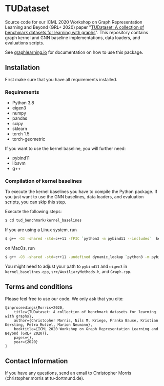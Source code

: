 # TUDataset

Source code for our ICML 2020 Workshop on Graph Representation Learning and Beyond (GRL+ 2020) paper "[TUDataset: A collection of benchmark datasets for learning with graphs](https://arxiv.org/abs/XXX.XXX)". This repository contains graph kernel and GNN baseline implementations, data loaders, and evaluations scripts.

See [graphlearning.io](http://www.graphlearning.io/) for documentation on how to use this package.




## Installation

First make sure that you have all requirements installed.
###  Requirements
- Python 3.8
- eigen3
- numpy
- pandas
- scipy
- sklearn
- torch 1.5
- torch-geometric

If you want to use the kernel baseline, you will further need:
- pybind11
- libsvm
- g++ 

### Compilation of kernel baselines
To execute the kernel baselines you have to compile the Python package. If you just want to use the GNN baselines, data loaders, and evaluation scripts, you can skip this step.

Execute the following steps: 
```Bash
$ cd tud_benchmark/kernel_baselines
```
If you are using a Linux system, run
```Bash
$ g++ -O3 -shared -std=c++11 -fPIC `python3 -m pybind11 --includes`  kernel_baselines.cpp src/*cpp -o ../kernel_baselines`python3-config --extension-suffix`
```
on MacOs, run
```Bash
$ g++ -O3 -shared -std=c++11 -undefined dynamic_lookup `python3 -m pybind11 --includes`  kernel_baselines.cpp src/*cpp -o ../kernel_baselines`python3-config --extension-suffix`
```

You might need to adjust your path to ``pybind11`` and ``eigen3`` in ``kernel_baselines.cpp``, 
``src/AuxiliaryMethods.h``, and ``Graph.cpp``. 


## Terms and conditions
Please feel free to use our code. We only ask that you cite:

	@inproceedings{Morris+2020,
	    title={TUDataset: A collection of benchmark datasets for learning with graphs},
	    author={Christopher Morris, Nils M. Kriege, Franka Bause, Kristian Kersting, Petra Mutzel, Marion Neumann},
	    booktitle={ICML 2020 Workshop on Graph Representation Learning and Beyond (GRL+ 2020)},
	    pages={},
	    year={2020}
	}

## Contact Information
If you have any questions, send an email to Christopher Morris (christopher.morris at tu-dortmund.de).
